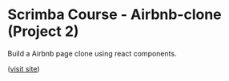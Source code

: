 # Scrimba Course - Airbnb-clone (Project 2)

Build a Airbnb page clone using react components.

([visit site](https://wzh-scrimbacourse-airbnbclone.netlify.app))
